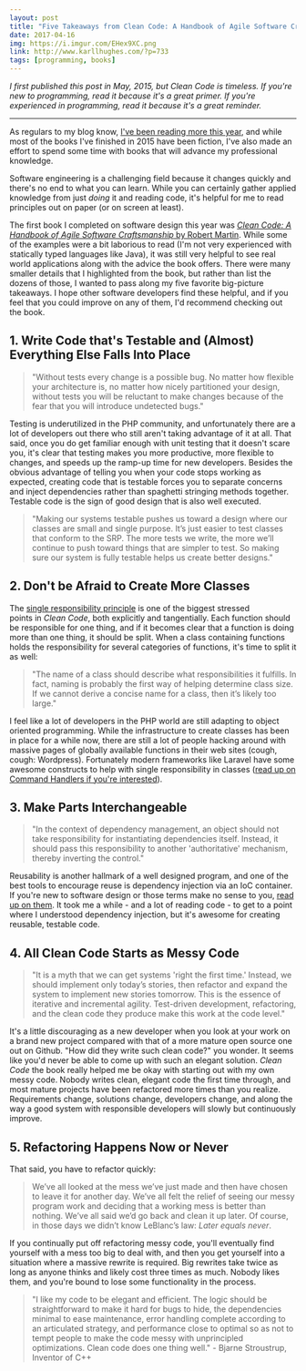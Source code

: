 ```yaml
---
layout: post
title: "Five Takeaways from Clean Code: A Handbook of Agile Software Craftsmanship"
date: 2017-04-16
img: https://i.imgur.com/EHex9XC.png
link: http://www.karllhughes.com/?p=733
tags: [programming, books]
---
```

*I first published this post in May, 2015, but Clean Code is timeless. If you're new to programming, read it because it's a great primer. If you're experienced in programming, read it because it's a great reminder.*

-----

As regulars to my blog know, [I've been reading more this year](/posts/trello-as-a-reading-list/), and while most of the books I've finished in 2015 have been fiction, I've also made an effort to spend some time with books that will advance my professional knowledge.

Software engineering is a challenging field because it changes quickly and there's no end to what you can learn. While you can certainly gather applied knowledge from just _doing_ it and reading code, it's helpful for me to read principles out on paper (or on screen at least).

The first book I completed on software design this year was [_Clean Code: A Handbook of Agile Software Craftsmanship_ by Robert Martin](http://www.amazon.com/gp/product/0132350882/ref=as_li_tl?ie=UTF8&camp=1789&creative=390957&creativeASIN=0132350882&linkCode=as2&tag=volb-20&linkId=HA7LRZAECMH5WSGS). While some of the examples were a bit laborious to read (I'm not very experienced with statically typed languages like Java), it was still very helpful to see real world applications along with the advice the book offers. There were many smaller details that I highlighted from the book, but rather than list the dozens of those, I wanted to pass along my five favorite big-picture takeaways. I hope other software developers find these helpful, and if you feel that you could improve on any of them, I'd recommend checking out the book. 

## 1. Write Code that's Testable and (Almost) Everything Else Falls Into Place

> "Without tests every change is a possible bug. No matter how flexible your architecture is, no matter how nicely partitioned your design, without tests you will be reluctant to make changes because of the fear that you will introduce undetected bugs."

Testing is underutilized in the PHP community, and unfortunately there are a lot of developers out there who still aren't taking advantage of it at all. That said, once you do get familiar enough with unit testing that it doesn't scare you, it's clear that testing makes you more productive, more flexible to changes, and speeds up the ramp-up time for new developers. Besides the obvious advantage of telling you when your code stops working as expected, creating code that is testable forces you to separate concerns and inject dependencies rather than spaghetti stringing methods together. Testable code is the sign of good design that is also well executed.

> "Making our systems testable pushes us toward a design where our classes are small and single purpose. It’s just easier to test classes that conform to the SRP. The more tests we write, the more we’ll continue to push toward things that are simpler to test. So making sure our system is fully testable helps us create better designs."

## 2. Don't be Afraid to Create More Classes

The [single responsibility principle](http://en.wikipedia.org/wiki/Single_responsibility_principle) is one of the biggest stressed points in _Clean Code_, both explicitly and tangentially. Each function should be responsible for one thing, and if it becomes clear that a function is doing more than one thing, it should be split. When a class containing functions holds the responsibility for several categories of functions, it's time to split it as well:

> "The name of a class should describe what responsibilities it fulfills. In fact, naming is probably the first way of helping determine class size. If we cannot derive a concise name for a class, then it’s likely too large."

I feel like a lot of developers in the PHP world are still adapting to object oriented programming. While the infrastructure to create classes has been in place for a while now, there are still a lot of people hacking around with massive pages of globally available functions in their web sites (cough, cough: Wordpress). Fortunately modern frameworks like Laravel have some awesome constructs to help with single responsibility in classes ([read up on Command Handlers if you're interested](https://mattstauffer.co/blog/laravel-5.0-commands-and-handlers)).

## 3. Make Parts Interchangeable

> "In the context of dependency management, an object should not take responsibility for instantiating dependencies itself. Instead, it should pass this responsibility to another 'authoritative' mechanism, thereby inverting the control."

Reusability is another hallmark of a well designed program, and one of the best tools to encourage reuse is dependency injection via an IoC container. If you're new to software design or those terms make no sense to you, [read up on them](http://fabien.potencier.org/article/11/what-is-dependency-injection). It took me a while - and a lot of reading code - to get to a point where I understood dependency injection, but it's awesome for creating reusable, testable code.

## 4. All Clean Code Starts as Messy Code

> "It is a myth that we can get systems 'right the first time.' Instead, we should implement only today’s stories, then refactor and expand the system to implement new stories tomorrow. This is the essence of iterative and incremental agility. Test-driven development, refactoring, and the clean code they produce make this work at the code level."

It's a little discouraging as a new developer when you look at your work on a brand new project compared with that of a more mature open source one out on Github. "How did they write such clean code?" you wonder. It seems like you'd never be able to come up with such an elegant solution. _Clean Code_ the book really helped me be okay with starting out with my own messy code. Nobody writes clean, elegant code the first time through, and most mature projects have been refactored more times than you realize. Requirements change, solutions change, developers change, and along the way a good system with responsible developers will slowly but continuously improve.

## 5. Refactoring Happens Now or Never

That said, you have to refactor quickly:

> We’ve all looked at the mess we’ve just made and then have chosen to leave it for another day. We’ve all felt the relief of seeing our messy program work and deciding that a working mess is better than nothing. We’ve all said we’d go back and clean it up later. Of course, in those days we didn’t know LeBlanc’s law: _Later equals never_.

If you continually put off refactoring messy code, you'll eventually find yourself with a mess too big to deal with, and then you get yourself into a situation where a massive rewrite is required. Big rewrites take twice as long as anyone thinks and likely cost three times as much. Nobody likes them, and you're bound to lose some functionality in the process.

> "I like my code to be elegant and efficient. The logic should be straightforward to make it hard for bugs to hide, the dependencies minimal to ease maintenance, error handling complete according to an articulated strategy, and performance close to optimal so as not to tempt people to make the code messy with unprincipled optimizations. Clean code does one thing well." - Bjarne Stroustrup, Inventor of C++
